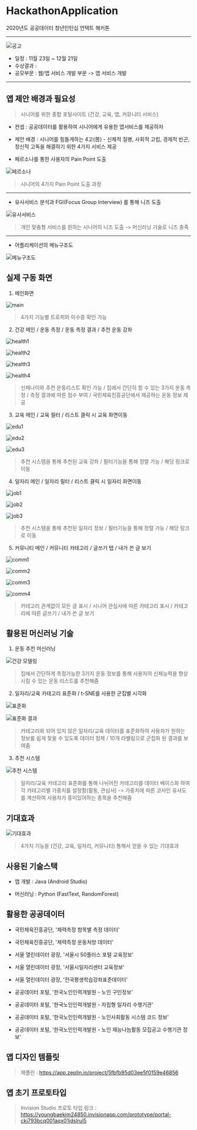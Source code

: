 # HackathonApplication

2020년도 공공데이터 청년인턴십 언택트 해커톤

---

![공고](https://user-images.githubusercontent.com/36183001/102781915-c8c22e80-43db-11eb-89ad-6fbaf2935dce.PNG)

- 일정 : 11월 23일 ~ 12월 21일
- 수상결과 : 
- 공모부문 : 웹/앱 서비스 개발 부문 -> 앱 서비스 개발

---

## 앱 제안 배경과 필요성

> 시니어를 위한 종합 포털사이트 (건강, 교육, 앱, 커뮤니티 서비스)

- 컨셉 : 공공데이터를 활용하여 시니어에게 유용한 앱서비스를 제공하자

- 제안 배경 : 시니어를 힘들게하는 4고(苦) - 신체적 질병, 사회적 고립, 경제적 빈곤, 정신적 고독을 해결하기 위한 4가지 서비스 제공

- 페르소나를 통한 사용자의 Pain Point 도출

![페르소나](https://user-images.githubusercontent.com/36183001/102783230-f6a87280-43dd-11eb-94d8-25d990696787.PNG)

> 시니어의 4가지 Pain Point 도출 과정

---

- 유사서비스 분석과 FGI(Focus Group Interview) 를 통해 니즈 도출

![유사서비스](https://user-images.githubusercontent.com/36183001/102785201-e8a82100-43e0-11eb-8c0b-ffaee49b17bd.png)

> 개인 맞춤형 서비스를 원하는 시니어의 니즈 도출 -> 머신러닝 기술로 니즈 충족

---

- 어플리케이션의 메뉴구조도

![메뉴구조도](https://user-images.githubusercontent.com/36183001/102783237-f7d99f80-43dd-11eb-9801-111fc7a7f69e.PNG)



## 실제 구동 화면

1. 메인화면

![main](https://user-images.githubusercontent.com/36183001/102781811-9fa19e00-43db-11eb-82de-0919cc9140b2.png)

> 4가지 기능별 트로피와 이수증 확인 가능


2. 건강 메인 / 운동 측정 / 운동 측정 결과 / 추천 운동 강좌

![health1](https://user-images.githubusercontent.com/36183001/102781799-9d3f4400-43db-11eb-9cf1-3d60d46ae7c8.png)

![health2](https://user-images.githubusercontent.com/36183001/102781800-9dd7da80-43db-11eb-8547-2a00927e9122.png)

![health3](https://user-images.githubusercontent.com/36183001/102781802-9e707100-43db-11eb-999c-0d6f404bdc16.png)

![health4](https://user-images.githubusercontent.com/36183001/102781806-9e707100-43db-11eb-99ee-caca49f429fa.png)

> 신체나이와 추천 운동리스트 확인 가능 / 집에서 간단히 할 수 있는 3가지 운동 측정 / 측정 결과에 따른 점수 부여 / 국민체육진흥공단에서 제공하는 운동 정보 제공


3. 교육 메인 / 교육 필터 / 리스트 클릭 시 교육 화면이동

![edu1](https://user-images.githubusercontent.com/36183001/102781795-9ca6ad80-43db-11eb-9301-94bf376e38cb.png)

![edu2](https://user-images.githubusercontent.com/36183001/102781797-9d3f4400-43db-11eb-99e8-f925e2b025a3.png)

![edu3](https://user-images.githubusercontent.com/36183001/102783504-60c11780-43de-11eb-9e86-4e57d5fb58f4.png)

> 추천 시스템을 통해 추천된 교육 강좌 / 필터기능을 통해 정렬 가능 / 해당 링크로 이동


4. 일자리 메인 / 일자리 필터 / 리스트 클릭 시 일자리 화면이동

![job1](https://user-images.githubusercontent.com/36183001/102781807-9f090780-43db-11eb-8613-5021e626f2f7.png)

![job2](https://user-images.githubusercontent.com/36183001/102781808-9f090780-43db-11eb-93e6-bb5db6514785.png)

![job3](https://user-images.githubusercontent.com/36183001/102783511-61f24480-43de-11eb-8816-fe646eb3416c.png)

> 추천 시스템을 통해 추천된 일자리 정보 / 필터기능을 통해 정렬 가능 / 해당 링크로 이동


5. 커뮤니티 메인 / 커뮤니티 카테고리 / 글쓰기 탭 / 내가 쓴 글 보기

![comm1](https://user-images.githubusercontent.com/36183001/102781788-9a445380-43db-11eb-86ec-9eb73ed60f79.png)

![comm2](https://user-images.githubusercontent.com/36183001/102781790-9b758080-43db-11eb-8004-0849f20f63e5.png)

![comm3](https://user-images.githubusercontent.com/36183001/102781791-9c0e1700-43db-11eb-9903-e96852643136.png)

![comm4](https://user-images.githubusercontent.com/36183001/102781792-9c0e1700-43db-11eb-9317-87afaaf9e5fe.png)

> 카테고리 관계없이 모든 글 표시 / 시니어 관심사에 따른 카테고리 표시 / 카테고리에 따른 글쓰기 / 내가 쓴 글 보기



## 활용된 머신러닝 기술

1) 운동 추천 머신러닝

![건강 모델링](https://user-images.githubusercontent.com/36183001/102784352-9e727000-43df-11eb-8aa8-7999d8b27df1.PNG)

> 집에서 간단하게 측정가능한 3가지 운동 정보를 통해 사용자의 신체능력을 향상시킬 수 있는 운동 리스트를 추천해줌


2) 일자리/교육 카테고리 표준화 / t-SNE를 사용한 군집별 시각화

![표준화](https://user-images.githubusercontent.com/36183001/102784353-9f0b0680-43df-11eb-84a3-f488990d4e2d.PNG)

![표준화 결과](https://user-images.githubusercontent.com/36183001/102784354-9fa39d00-43df-11eb-8e67-e67bc6e341ba.PNG)

> 카테고리화 되어 있지 않은 일자리/교육 데이터를 표준화하여 사용자가 원하는 정보를 쉽게 찾을 수 있도록 데이터 정제 / 10개 라벨링으로 군집화 된 결과를 보여줌


3) 추천 시스템

![추천 시스템](https://user-images.githubusercontent.com/36183001/102784355-a03c3380-43df-11eb-97f3-f109249ae280.PNG)

> 일자리/교육 카테고리 표준화를 통해 나뉘어진 카테고리를 데이터 베이스화 하여 각 카테고리별 가중치를 설정함(활동, 관심사) -> 가중치에 따른 코사인 유사도를 계산하여 사용자가 흥미있어하는 종목을 추천해줌



## 기대효과

![기대효과](https://user-images.githubusercontent.com/36183001/102784188-5eab8880-43df-11eb-9a0f-1d49e41a1c8e.PNG)

> 4가지 기능을 (건강, 교육, 일자리, 커뮤니티) 통해서 얻을 수 있는 기대효과


## 사용된 기술스택

- 앱 개발 : Java (Android Studio)

- 머신러닝 : Python (FastText, RandomForest)


## 활용한 공공데이터

- 국민체육진흥공단, '체력측정 항목별 측정 데이터'

- 국민체육진흥공단, '체력측정 운동처방 데이터'

- 서울 열린데이터 광장, '서울시 50플러스 포털 교육정보'

- 서울 열린데이터 광장, '서울시일자리센터 교육정보'

- 서울 열린데이터 광장, '전국평생학습강좌표준데이터'

- 공공데이터 포털, '한국노인인력개발원 - 노인 구인정보'

- 공공데이터 포털, '한국노인인력개발원  - 자립형 일자리 수행기관'

- 공공데이터 포털, '한국노인인력개발원  - 노인사회활동 시스템 코드 정보'

- 공공데이터 포털, '한국노인인력개발원  - 노인 재능나늠활동 모집공고 수행기관 정보'


## 앱 디자인 템플릿

> 제플린 : https://app.zeplin.io/project/5fbfb95d03ee5f0159e46856


## 앱 초기 프로토타입

> Invision Studio 프로토 타입 링크 : https://youngbaekim24850.invisionapp.com/prototype/portal-cki793bcq001aqx01jdslrul5

